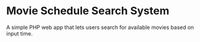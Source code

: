 # Movie Schedule Search System

A simple PHP web app that lets users search for available movies based on input time.
